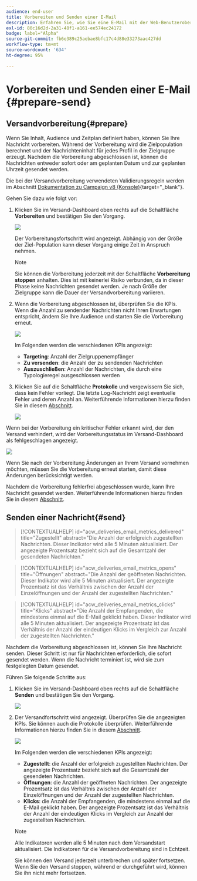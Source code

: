 ```yaml
---
audience: end-user
title: Vorbereiten und Senden einer E-Mail
description: Erfahren Sie, wie Sie eine E-Mail mit der Web-Benutzeroberfläche von Campaign vorbereiten und senden.
exl-id: 80c16d2d-2a31-48f1-a161-ee574ec24172
badge: label="Alpha"
source-git-commit: fb6e389c25aebae8bfc17c4d88e33273aac427dd
workflow-type: tm+mt
source-wordcount: '634'
ht-degree: 95%

---
```



# Vorbereiten und Senden einer E-Mail {#prepare-send}


<!--

	show how to prepare and send the email + the live kpis in the dashboard

like acc when preparation, target calculated then send
real time KPIs, not in AJO. similar to ACS.
exclusion logs, causes
-->

<!--
send also KPIs
-->

## Versandvorbereitung{#prepare}

Wenn Sie Inhalt, Audience und Zeitplan definiert haben, können Sie Ihre Nachricht vorbereiten. Während der Vorbereitung wird die Zielpopulation berechnet und der Nachrichteninhalt für jedes Profil in der Zielgruppe erzeugt. Nachdem die Vorbereitung abgeschlossen ist, können die Nachrichten entweder sofort oder am geplanten Datum und zur geplanten Uhrzeit gesendet werden.

Die bei der Versandvorbereitung verwendeten Validierungsregeln werden im Abschnitt [Dokumentation zu Campaign v8 (Konsole)](https://experienceleague.adobe.com/docs/campaign/campaign-v8/campaigns/send/validate/delivery-analysis.html){target="_blank"}.

Gehen Sie dazu wie folgt vor:

1. Klicken Sie im Versand-Dashboard oben rechts auf die Schaltfläche **Vorbereiten** und bestätigen Sie den Vorgang.

   ![](assets/prepare.png)

   Der Vorbereitungsfortschritt wird angezeigt. Abhängig von der Größe der Ziel-Population kann dieser Vorgang einige Zeit in Anspruch nehmen.

   >[!NOTE]
   >
   >Sie können die Vorbereitung jederzeit mit der Schaltfläche **Vorbereitung stoppen** anhalten. Dies ist mit keinerlei Risiko verbunden, da in dieser Phase keine Nachrichten gesendet werden. Je nach Größe der Zielgruppe kann die Dauer der Versandvorbereitung variieren.

1. Wenn die Vorbereitung abgeschlossen ist, überprüfen Sie die KPIs. Wenn die Anzahl zu sendender Nachrichten nicht Ihren Erwartungen entspricht, ändern Sie Ihre Audience und starten Sie die Vorbereitung erneut.

   ![](assets/prepare2.png)

   Im Folgenden werden die verschiedenen KPIs angezeigt:

   * **Targeting**: Anzahl der Zielgruppenempfänger
   * **Zu versenden**: die Anzahl der zu sendenden Nachrichten
   * **Auszuschließen**: Anzahl der Nachrichten, die durch eine Typologieregel ausgeschlossen werden

1. Klicken Sie auf die Schaltfläche **Protokolle** und vergewissern Sie sich, dass kein Fehler vorliegt. Die letzte Log-Nachricht zeigt eventuelle Fehler und deren Anzahl an. Weiterführende Informationen hierzu finden Sie in diesem [Abschnitt](delivery-logs.md).

   ![](assets/prepare-logs.png)

Wenn bei der Vorbereitung ein kritischer Fehler erkannt wird, der den Versand verhindert, wird der Vorbereitungsstatus im Versand-Dashboard als fehlgeschlagen angezeigt.

![](assets/prepare-error.png)

Wenn Sie nach der Vorbereitung Änderungen an Ihrem Versand vornehmen möchten, müssen Sie die Vorbereitung erneut starten, damit diese Änderungen berücksichtigt werden.

Nachdem die Vorbereitung fehlerfrei abgeschlossen wurde, kann Ihre Nachricht gesendet werden. Weiterführende Informationen hierzu finden Sie in diesem [Abschnitt](#send).

## Senden einer Nachricht{#send}

>[!CONTEXTUALHELP]
>id="acw_deliveries_email_metrics_delivered"
>title="Zugestellt"
>abstract="Die Anzahl der erfolgreich zugestellten Nachrichten. Dieser Indikator wird alle 5 Minuten aktualisiert. Der angezeigte Prozentsatz bezieht sich auf die Gesamtzahl der gesendeten Nachrichten."

>[!CONTEXTUALHELP]
>id="acw_deliveries_email_metrics_opens"
>title="Öffnungen"
>abstract="Die Anzahl der geöffneten Nachrichten. Dieser Indikator wird alle 5 Minuten aktualisiert. Der angezeigte Prozentsatz ist das Verhältnis zwischen der Anzahl der Einzelöffnungen und der Anzahl der zugestellten Nachrichten."

>[!CONTEXTUALHELP]
>id="acw_deliveries_email_metrics_clicks"
>title="Klicks"
>abstract="Die Anzahl der Empfangenden, die mindestens einmal auf die E-Mail geklickt haben. Dieser Indikator wird alle 5 Minuten aktualisiert. Der angezeigte Prozentsatz ist das Verhältnis der Anzahl der eindeutigen Klicks im Vergleich zur Anzahl der zugestellten Nachrichten."


Nachdem die Vorbereitung abgeschlossen ist, können Sie Ihre Nachricht senden. Dieser Schritt ist nur für Nachrichten erforderlich, die sofort gesendet werden. Wenn die Nachricht terminiert ist, wird sie zum festgelegten Datum gesendet.

Führen Sie folgende Schritte aus:

1. Klicken Sie im Versand-Dashboard oben rechts auf die Schaltfläche **Senden** und bestätigen Sie den Vorgang.

   ![](assets/send.png)

1. Der Versandfortschritt wird angezeigt. Überprüfen Sie die angezeigten KPIs. Sie können auch die Protokolle überprüfen. Weiterführende Informationen hierzu finden Sie in diesem [Abschnitt](delivery-logs.md).

   ![](assets/send2.png)

   Im Folgenden werden die verschiedenen KPIs angezeigt:

   * **Zugestellt**: die Anzahl der erfolgreich zugestellten Nachrichten. Der angezeigte Prozentsatz bezieht sich auf die Gesamtzahl der gesendeten Nachrichten.
   * **Öffnungen**: die Anzahl der geöffneten Nachrichten. Der angezeigte Prozentsatz ist das Verhältnis zwischen der Anzahl der Einzelöffnungen und der Anzahl der zugestellten Nachrichten.
   * **Klicks**: die Anzahl der Empfangenden, die mindestens einmal auf die E-Mail geklickt haben. Der angezeigte Prozentsatz ist das Verhältnis der Anzahl der eindeutigen Klicks im Vergleich zur Anzahl der zugestellten Nachrichten.

   >[!NOTE]
   >
   >Alle Indikatoren werden alle 5 Minuten nach dem Versandstart aktualisiert. Die Indikatoren für die Versandvorbereitung sind in Echtzeit.

   Sie können den Versand jederzeit unterbrechen und später fortsetzen. Wenn Sie den Versand stoppen, während er durchgeführt wird, können Sie ihn nicht mehr fortsetzen.

